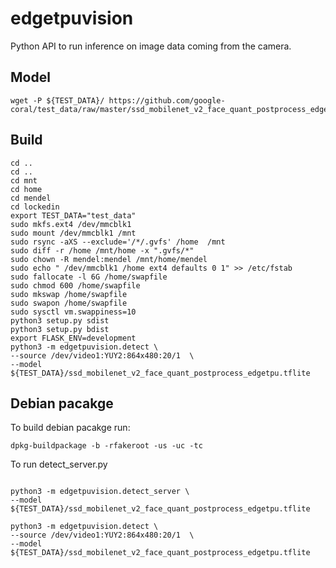 # edgetpuvision

Python API to run inference on image data coming from the camera.

## Model
```
wget -P ${TEST_DATA}/ https://github.com/google-coral/test_data/raw/master/ssd_mobilenet_v2_face_quant_postprocess_edgetpu.tflite
```

## Build
```
cd ..
cd ..
cd mnt
cd home
cd mendel
cd lockedin
export TEST_DATA="test_data"
sudo mkfs.ext4 /dev/mmcblk1
sudo mount /dev/mmcblk1 /mnt
sudo rsync -aXS --exclude='/*/.gvfs' /home  /mnt
sudo diff -r /home /mnt/home -x ".gvfs/*"
sudo chown -R mendel:mendel /mnt/home/mendel
sudo echo " /dev/mmcblk1 /home ext4 defaults 0 1" >> /etc/fstab
sudo fallocate -l 6G /home/swapfile
sudo chmod 600 /home/swapfile
sudo mkswap /home/swapfile
sudo swapon /home/swapfile
sudo sysctl vm.swappiness=10
python3 setup.py sdist
python3 setup.py bdist
export FLASK_ENV=development
python3 -m edgetpuvision.detect \
--source /dev/video1:YUY2:864x480:20/1  \
--model ${TEST_DATA}/ssd_mobilenet_v2_face_quant_postprocess_edgetpu.tflite

```

## Debian pacakge

To build debian pacakge run:
```
dpkg-buildpackage -b -rfakeroot -us -uc -tc
```
To run detect_server.py

```

```
```
python3 -m edgetpuvision.detect_server \
--model ${TEST_DATA}/ssd_mobilenet_v2_face_quant_postprocess_edgetpu.tflite
```
```
python3 -m edgetpuvision.detect \
--source /dev/video1:YUY2:864x480:20/1  \
--model ${TEST_DATA}/ssd_mobilenet_v2_face_quant_postprocess_edgetpu.tflite
```
